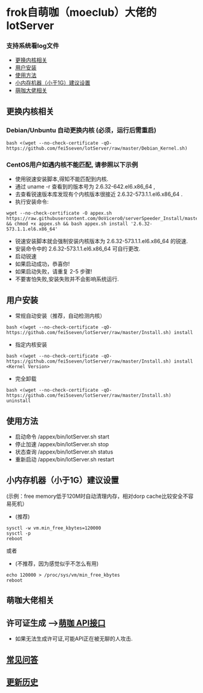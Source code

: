 # frok自萌咖（moeclub）大佬的lotServer
### 支持系统看log文件

  * [更换内核相关](#更换内核相关)
  * [用户安装](#用户安装)
  * [使用方法](#使用方法)
  * [小内存机器（小于1G）建议设置](#小内存机器（小于1G）建议设置)
  * [萌咖大佬相关](#萌咖大佬相关)


## 更换内核相关
### Debian/Unbuntu 自动更换内核 (必须，运行后需重启)
```
bash <(wget --no-check-certificate -qO- https://github.com/fei5seven/lotServer/raw/master/Debian_Kernel.sh)
```



### CentOS用户如遇内核不能匹配, 请参照以下示例
- 使用锐速安装脚本,得知不能匹配到内核.
- 通过 uname -r 查看到的版本号为 2.6.32-642.el6.x86_64 ,
- 去查看锐速版本库发现有个内核版本很接近 2.6.32-573.1.1.el6.x86_64 .
- 执行安装命令:
```
wget --no-check-certificate -O appex.sh https://raw.githubusercontent.com/0oVicero0/serverSpeeder_Install/master/appex.sh && chmod +x appex.sh && bash appex.sh install '2.6.32-573.1.1.el6.x86_64'
```
- 锐速安装脚本就会强制安装内核版本为 2.6.32-573.1.1.el6.x86_64 的锐速.
- 安装命令中的 2.6.32-573.1.1.el6.x86_64 可自行更改.
- 启动锐速
- 如果启动成功，恭喜你!
- 如果启动失败，请重复 2-5 步骤!
- 不要害怕失败,安装失败并不会影响系统运行.



## 用户安装
- 常规自动安装（推荐，自动检测内核）
```
bash <(wget --no-check-certificate -qO- https://github.com/fei5seven/lotServer/raw/master/Install.sh) install
```

- 指定内核安装
```
bash <(wget --no-check-certificate -qO- https://github.com/fei5seven/lotServer/raw/master/Install.sh) install <Kernel Version>
```

- 完全卸载
```
bash <(wget --no-check-certificate -qO- https://github.com/fei5seven/lotServer/raw/master/Install.sh) uninstall
```




## 使用方法
- 启动命令 /appex/bin/lotServer.sh start
- 停止加速 /appex/bin/lotServer.sh stop
- 状态查询 /appex/bin/lotServer.sh status
- 重新启动 /appex/bin/lotServer.sh restart



## 小内存机器（小于1G）建议设置
(示例：free memory低于120M时自动清理内存，相对dorp cache比较安全不容易死机）
- (推荐)

```
sysctl -w vm.min_free_kbytes=120000
sysctl -p
reboot
```
或者
- (不推荐，因为感觉似乎不怎么有用)
```
echo 120000 > /proc/sys/vm/min_free_kbytes
reboot
```



## 萌咖大佬相关

## 许可证生成 -->[萌咖 API接口](https://moeclub.org/api)  
- 如果无法生成许可证,可能API正在被无聊的人攻击.

## [常见问答](https://github.com/MoeClub/lotServer/wiki)     

## [更新历史](http://download.appexnetworks.com.cn/releaseNotes/)     

  
